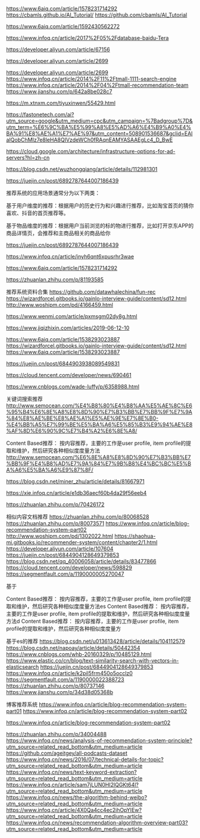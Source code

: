 https://www.6aiq.com/article/1578231714292
https://cbamls.github.io/AI_Tutorial/
https://github.com/cbamls/AI_Tutorial

https://www.6aiq.com/article/1592430562272

https://www.infoq.cn/article/2017%2F05%2Fdatabase-baidu-Tera

https://developer.aliyun.com/article/67156

https://developer.aliyun.com/article/2699

https://developer.aliyun.com/article/2699
https://www.infoq.cn/article/2014%2F11%2Ftmall-1111-search-engine
https://www.infoq.cn/article/2014%2F04%2Ftmall-recommendation-team
https://www.jianshu.com/p/642a8be028c7

https://m.xtnxm.com/tiyuxinwen/55429.html


https://fastonetech.com/ai?utm_source=google&utm_medium=cpc&utm_campaign=%7Badgroup%7D&utm_term=%E6%9C%BA%E5%99%A8%E5%AD%A6%E4%B9%A0%E4%BA%91%E8%AE%A1%E7%AE%97&utm_content=508901536687&gclid=EAIaIQobChMIz7e8leHA8QIVzdeWCh0fRAqnEAMYASAAEgLc4_D_BwE


https://cloud.google.com/architecture/infrastructure-options-for-ad-servers?hl=zh-cn

https://blog.csdn.net/wuzhongqiang/article/details/112981301



https://juejin.cn/post/6892787644007186439


推荐系统的应用场景通常分为以下两类：

基于用户维度的推荐：根据用户的历史行为和兴趣进行推荐，比如淘宝首页的猜你喜欢、抖音的首页推荐等。

基于物品维度的推荐：根据用户当前浏览的标的物进行推荐，比如打开京东APP的商品详情页，会推荐和主商品相关的商品给你

https://juejin.cn/post/6892787644007186439

https://www.infoq.cn/article/inyh6qnt6xpusrhr3wae

https://www.6aiq.com/article/1578231714292

https://zhuanlan.zhihu.com/p/81193585


推荐系统资料合集
https://github.com/datawhalechina/fun-rec
https://wizardforcel.gitbooks.io/gainlo-interview-guide/content/sd12.html
http://www.woshipm.com/pd/4166459.html

https://www.wenmi.com/article/pxmsgm02dy8g.html


https://www.jiqizhixin.com/articles/2019-06-12-10



https://www.6aiq.com/article/1538293023887
https://wizardforcel.gitbooks.io/gainlo-interview-guide/content/sd12.html
https://www.6aiq.com/article/1538293023887

https://juejin.cn/post/6844903938089549831



https://cloud.tencent.com/developer/news/690461

https://www.cnblogs.com/wade-luffy/p/6358988.html

关键词搜索推荐
http://www.semocean.com/%E4%B8%80%E4%B8%AA%E5%AE%8C%E6%95%B4%E6%8E%A8%E8%8D%90%E7%B3%BB%E7%BB%9F%E7%9A%84%E8%AE%BE%E8%AE%A1%E5%AE%9E%E7%8E%B0-%E4%BB%A5%E7%99%BE%E5%BA%A6%E5%85%B3%E9%94%AE%E8%AF%8D%E6%90%9C%E7%B4%A2%E6%8E%A8/

Content Based推荐： 按内容推荐，主要的工作是user profile, item profile的提取和维护，然后研究各种相似度度量方法
http://www.semocean.com/%E6%8E%A8%E8%8D%90%E7%B3%BB%E7%BB%9F%E4%B8%AD%E7%9A%84%E7%9B%B8%E4%BC%BC%E5%BA%A6%E5%BA%A6%E9%87%8F/

https://blog.csdn.net/miner_zhu/article/details/81667971

https://xie.infoq.cn/article/e1db36aecf60b4da29f56eeb4

https://zhuanlan.zhihu.com/p/70426172



相似内容文档推荐
https://zhuanlan.zhihu.com/p/80068528
https://zhuanlan.zhihu.com/p/80073571
https://www.infoq.cn/article/blog-recommendation-system-part02
http://www.woshipm.com/pd/1302022.html
https://shaohua-mi.gitbooks.io/recommender-system/content/chapter2/1.html
https://developer.aliyun.com/article/107604
https://juejin.cn/post/6844904128649379853
https://blog.csdn.net/qq_40006058/article/details/83477866
https://cloud.tencent.com/developer/news/598829
https://segmentfault.com/a/1190000005270047


基于

Content Based推荐： 按内容推荐，主要的工作是user profile, item profile的提取和维护，然后研究各种相似度度量方法es
Content Based推荐： 按内容推荐，主要的工作是user profile, item profile的提取和维护，然后研究各种相似度度量方法d
Content Based推荐： 按内容推荐，主要的工作是user profile, item profile的提取和维护，然后研究各种相似度度量方



基于es的推荐
https://blog.csdn.net/u013613428/article/details/104112579
https://blog.csdn.net/napoay/article/details/50442354
https://www.cnblogs.com/whb-20160329/p/10485129.html
https://www.elastic.co/cn/blog/text-similarity-search-with-vectors-in-elasticsearch
https://juejin.cn/post/6844904128649379853
https://www.infoq.cn/article/k2pil5frm450o5occlz0
https://segmentfault.com/a/1190000022388723
https://zhuanlan.zhihu.com/p/80737146
https://www.jianshu.com/p/34d38d05368b


博客推荐系统
https://www.infoq.cn/article/blog-recommendation-system-part01
https://www.infoq.cn/article/blog-recommendation-system-part02


https://www.infoq.cn/article/blog-recommendation-system-part02



https://zhuanlan.zhihu.com/p/34004488
https://www.infoq.cn/news/analysis-of-recommendation-system-principle?utm_source=related_read_bottom&utm_medium=article
https://github.com/ageitgey/all-podcasts-dataset
https://www.infoq.cn/news/2016/07/technical-details-for-topic?utm_source=related_read_bottom&utm_medium=article
https://www.infoq.cn/news/text-keyword-extraction?utm_source=related_read_bottom&utm_medium=article
https://www.infoq.cn/article/sam7jLUN0HI2lQGKt64l?utm_source=related_read_bottom&utm_medium=article
https://www.infoq.cn/news/the-algorithm-behind-weibo?utm_source=related_read_bottom&utm_medium=article
https://www.infoq.cn/article/4X0Qa4cc4ec2ihOpYIEw?utm_source=related_read_bottom&utm_medium=article
https://www.infoq.cn/news/recommendation-algorithm-overview-part03?utm_source=related_read_bottom&utm_medium=article
